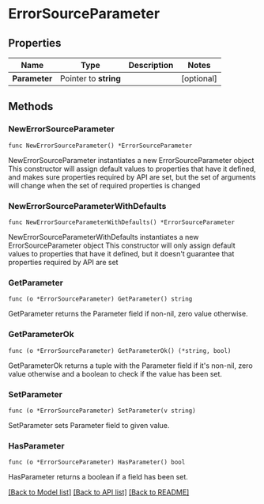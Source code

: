# ErrorSourceParameter

## Properties

Name | Type | Description | Notes
------------ | ------------- | ------------- | -------------
**Parameter** | Pointer to **string** |  | [optional] 

## Methods

### NewErrorSourceParameter

`func NewErrorSourceParameter() *ErrorSourceParameter`

NewErrorSourceParameter instantiates a new ErrorSourceParameter object
This constructor will assign default values to properties that have it defined,
and makes sure properties required by API are set, but the set of arguments
will change when the set of required properties is changed

### NewErrorSourceParameterWithDefaults

`func NewErrorSourceParameterWithDefaults() *ErrorSourceParameter`

NewErrorSourceParameterWithDefaults instantiates a new ErrorSourceParameter object
This constructor will only assign default values to properties that have it defined,
but it doesn't guarantee that properties required by API are set

### GetParameter

`func (o *ErrorSourceParameter) GetParameter() string`

GetParameter returns the Parameter field if non-nil, zero value otherwise.

### GetParameterOk

`func (o *ErrorSourceParameter) GetParameterOk() (*string, bool)`

GetParameterOk returns a tuple with the Parameter field if it's non-nil, zero value otherwise
and a boolean to check if the value has been set.

### SetParameter

`func (o *ErrorSourceParameter) SetParameter(v string)`

SetParameter sets Parameter field to given value.

### HasParameter

`func (o *ErrorSourceParameter) HasParameter() bool`

HasParameter returns a boolean if a field has been set.


[[Back to Model list]](../README.md#documentation-for-models) [[Back to API list]](../README.md#documentation-for-api-endpoints) [[Back to README]](../README.md)


